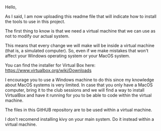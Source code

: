 Hello, 

As I said, I am now uploading this readme file that will indicate how to install the tools to use in this project.

The first thing to know is that we need a virtual machine that we can use as not to modify our actual system.

This means that every change we will make will be inside a virtual machine (that is, a simulated computer). So, even if we make mistakes that won't affect your Windows operating system or your MacOS system.

You can find the installer for Virtual Box here:
https://www.virtualbox.org/wiki/Downloads

I encourage you to use a Windows machine to do this since my knowledge about MacOS systems is very limited.
In case that you only have a MacOS computer, bring it to the club sessions and we will find a way to install VirtualBox and have it running for you to be able to code within the virtual machine.

The files in this GitHUB repository are to be used within a virtual machine.

I don't recomend installing kivy on your main system. Do it instead within a virtual machine.
